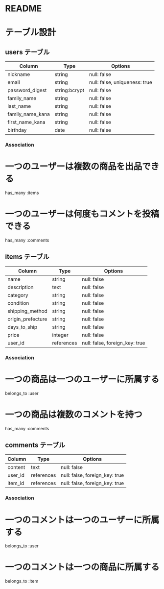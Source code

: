 # README

# テーブル設計

## users テーブル


| Column             | Type              | Options                       |
| ------------------ | ----------------- | ----------------------------- |
| nickname           | string            | null: false                   |
| email              | string            | null: false, uniqueness: true |
| password_digest    | string:bcrypt     | null: false                   |
| family_name        | string            | null: false                   |
| last_name          | string            | null: false                   |
| family_name_kana   | string            | null: false                   |
| first_name_kana    | string            | null: false                   |
| birthday           | date              | null: false                   |


### Association
# 一つのユーザーは複数の商品を出品できる
has_many :items
# 一つのユーザーは何度もコメントを投稿できる
has_many :comments


## items テーブル

| Column            | Type       | Options                        |
| ----------------- | ---------  | ------------------------------ |
| name              | string     | null: false                    |
| description       | text       | null: false                    |
| category          | string     | null: false                    |
| condition         | string     | null: false                    |
| shipping_method   | string     | null: false                    |
| origin_prefecture | string     | null: false                    |
| days_to_ship      | string     | null: false                    |
| price             | integer    | null: false                    |
| user_id           | references | null: false, foreign_key: true |

### Association
# 一つの商品は一つのユーザーに所属する
belongs_to :user
# 一つの商品は複数のコメントを持つ
has_many :comments


## comments テーブル

| Column    | Type       | Options                        |
| --------- | ---------- | ------------------------------ |
| content   | text       | null: false                    |
| user_id   | references | null: false, foreign_key: true |
| item_id   | references | null: false, foreign_key: true |

### Association
# 一つのコメントは一つのユーザーに所属する
belongs_to :user
# 一つのコメントは一つの商品に所属する
belongs_to :item